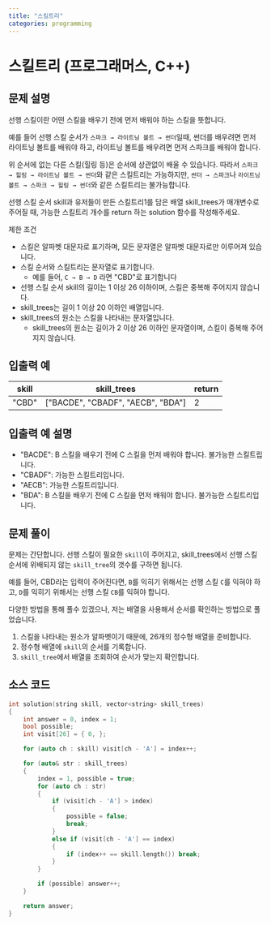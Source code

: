```yaml
---
title: "스킬트리"
categories: programming
---
```


# 스킬트리 (프로그래머스, C++)

## 문제 설명

선행 스킬이란 어떤 스킬을 배우기 전에 먼저 배워야 하는 스킬을 뜻합니다.

예를 들어 선행 스킬 순서가 `스파크 → 라이트닝 볼트 → 썬더`일때, 썬더를 배우려면 먼저 라이트닝 볼트를 배워야 하고, 라이트닝 볼트를 배우려면 먼저 스파크를 배워야 합니다.

위 순서에 없는 다른 스킬(힐링 등)은 순서에 상관없이 배울 수 있습니다. 따라서 `스파크 → 힐링 → 라이트닝 볼트 → 썬더`와 같은 스킬트리는 가능하지만, `썬더 → 스파크`나 `라이트닝 볼트 → 스파크 → 힐링 → 썬더`와 같은 스킬트리는 불가능합니다.

선행 스킬 순서 skill과 유저들이 만든 스킬트리1를 담은 배열 skill_trees가 매개변수로 주어질 때, 가능한 스킬트리 개수를 return 하는 solution 함수를 작성해주세요.

제한 조건
  - 스킬은 알파벳 대문자로 표기하며, 모든 문자열은 알파벳 대문자로만 이루어져 있습니다.
  - 스킬 순서와 스킬트리는 문자열로 표기합니다.
    - 예를 들어, `C → B → D` 라면 "CBD"로 표기합니다
  - 선행 스킬 순서 skill의 길이는 1 이상 26 이하이며, 스킬은 중복해 주어지지 않습니다.
  - skill_trees는 길이 1 이상 20 이하인 배열입니다.
  - skill_trees의 원소는 스킬을 나타내는 문자열입니다.
    - skill_trees의 원소는 길이가 2 이상 26 이하인 문자열이며, 스킬이 중복해 주어지지 않습니다.

## 입출력 예
|skill|skill_trees|return|
|--|--|--|
|"CBD"|["BACDE", "CBADF", "AECB", "BDA"]|2

## 입출력 예 설명

- "BACDE": B 스킬을 배우기 전에 C 스킬을 먼저 배워야 합니다. 불가능한 스킬트립니다.
- "CBADF": 가능한 스킬트리입니다.
- "AECB": 가능한 스킬트리입니다.
- "BDA": B 스킬을 배우기 전에 C 스킬을 먼저 배워야 합니다. 불가능한 스킬트리입니다.

## 문제 풀이

문제는 간단합니다. 선행 스킬이 필요한 `skill`이 주어지고, skill_trees에서 선행 스킬 순서에 위배되지 않는 `skill_tree`의 갯수를 구하면 됩니다.

예를 들어, CBD라는 입력이 주어진다면, `B`를 익히기 위해서는 선행 스킬 `C`를 익혀야 하고, `D`를 익히기 위해서는 선행 스킬 `CB`를 익혀야 합니다.

다양한 방법을 통해 풀수 있겠으나, 저는 배열을 사용해서 순서를 확인하는 방법으로 풀었습니다.

1. 스킬을 나타내는 원소가 알파벳이기 때문에, 26개의 정수형 배열을 준비합니다.
2. 정수형 배열에 `skill`의 순서를 기록합니다.
3. `skill_tree`에서 배열을 조회하여 순서가 맞는지 확인합니다.

## 소스 코드

```cpp
int solution(string skill, vector<string> skill_trees)
{
    int answer = 0, index = 1;
    bool possible;
    int visit[26] = { 0, };

    for (auto ch : skill) visit[ch - 'A'] = index++;

    for (auto& str : skill_trees)
    {
        index = 1, possible = true;
        for (auto ch : str)
        {
            if (visit[ch - 'A'] > index)
            {
                possible = false;
                break;
            }
            else if (visit[ch - 'A'] == index)
            {
                if (index++ == skill.length()) break;
            }
        }

        if (possible) answer++;
    }

    return answer;
}
```
